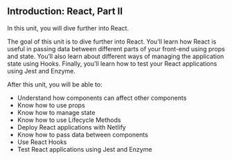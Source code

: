 ## Introduction: React, Part II

In this unit, you will dive further into React.

The goal of this unit is to dive further into React. You’ll learn how React is useful in passing data between different parts of your front-end using props and state. You’ll also learn about different ways of managing the application state using Hooks. Finally, you’ll learn how to test your React applications using Jest and Enzyme.

After this unit, you will be able to:

- Understand how components can affect other components
- Know how to use props
- Know how to manage state
- Know how to use Lifecycle Methods
- Deploy React applications with Netlify
- Know how to pass data between components
- Use React Hooks
- Test React applications using Jest and Enzyme
